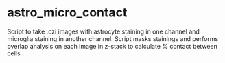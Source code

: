 # astro_micro_contact
Script to take .czi images with astrocyte staining in one channel and microglia staining in another channel. Script masks stainings and performs overlap analysis on each image in z-stack to calculate % contact between cells.
